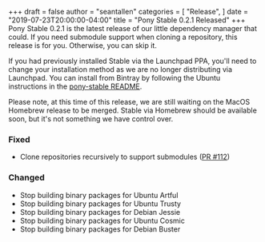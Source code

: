 +++
draft = false
author = "seantallen"
categories = [
    "Release",
]
date = "2019-07-23T20:00:00-04:00"
title = "Pony Stable 0.2.1 Released"
+++
Pony Stable 0.2.1 is the latest release of our little dependency manager that could. If you need submodule support when cloning a repository, this release is for you. Otherwise, you can skip it.
<!--more-->
If you had previously installed Stable via the Launchpad PPA, you'll need to change your installation method as we are no longer distributing via Launchpad.
You can install from Bintray by following the Ubuntu instructions in the [pony-stable README](https://github.com/ponylang/pony-stable#debian-and-ubuntu-linux-using-a-deb-package-via-bintray).

Please note, at this time of this release, we are still waiting on the MacOS Homebrew release to be merged. Stable via Homebrew should be available soon, but it's not something we have control over.

### Fixed

- Clone repositories recursively to support submodules ([PR #112](https://github.com/ponylang/pony-stable/pull/112))

### Changed

- Stop building binary packages for Ubuntu Artful
- Stop building binary packages for Ubuntu Trusty
- Stop building binary packages for Debian Jessie
- Stop building binary packages for Ubuntu Cosmic
- Stop building binary packages for Debian Buster
